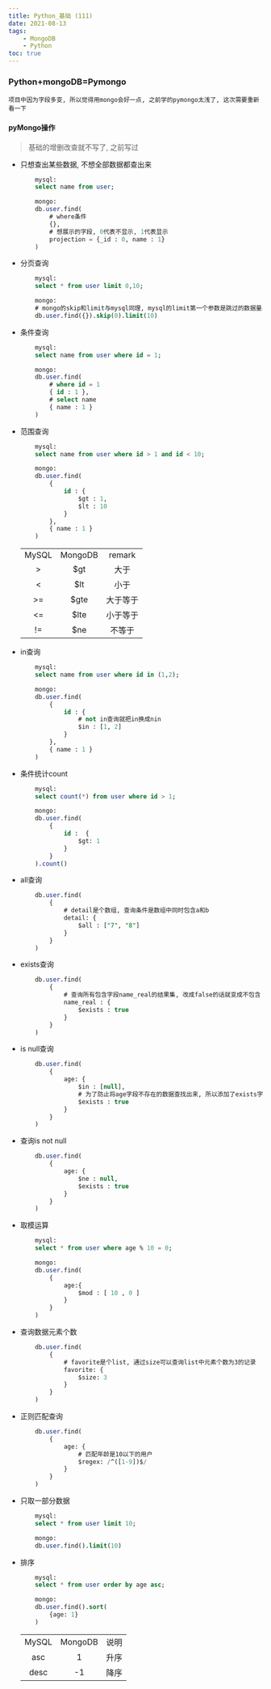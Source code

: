 ```yaml
---
title: Python_基础 (111)
date: 2021-08-13
tags: 
    - MongoDB
    - Python
toc: true
---
```


### Python+mongoDB=Pymongo
    项目中因为字段多变, 所以觉得用mongo会好一点, 之前学的pymongo太浅了, 这次需要重新看一下

<!-- more -->

#### pyMongo操作
> 基础的增删改查就不写了, 之前写过
- 只想查出某些数据, 不想全部数据都查出来
    ```sql
        mysql: 
        select name from user;

        mongo: 
        db.user.find(
            # where条件
            {},
            # 想展示的字段, 0代表不显示, 1代表显示
            projection = {_id : 0, name : 1}
        )
    ```
- 分页查询
    ```sql
        mysql: 
        select * from user limit 0,10;

        mongo: 
        # mongo的skip和limit与mysql同理, mysql的limit第一个参数是跳过的数据量与mongo的skip类似, 比如第三页的数据是从20开始的, mysql: limit 20,10, 即: limit (page-1)*size,size
        db.user.find({}).skip(0).limit(10)
    ```
- 条件查询
    ```sql
        mysql: 
        select name from user where id = 1;

        mongo: 
        db.user.find(
            # where id = 1
            { id : 1 },
            # select name
            { name : 1 }
        )
    ```
- 范围查询
    ```sql
        mysql: 
        select name from user where id > 1 and id < 10;

        mongo: 
        db.user.find(
            {
                id : {
                    $gt : 1,
                    $lt : 10
                }
            },
            { name : 1 }
        )
    ```

    <table><tbody><tr><td style="text-align: center">MySQL</td><td style="text-align: center">MongoDB</td><td style="text-align: center">remark</td></tr><tr><td style="text-align: center">&gt;</td><td style="text-align: center">$gt</td><td style="text-align: center">大于</td></tr><tr><td style="text-align: center">&lt;</td><td style="text-align: center">$lt</td><td style="text-align: center">小于</td></tr><tr><td style="text-align: center">&gt;=</td><td style="text-align: center">$gte</td><td style="text-align: center">大于等于</td></tr><tr><td style="text-align: center">&lt;=</td><td style="text-align: center">$lte</td><td style="text-align: center">小于等于</td></tr><tr><td style="text-align: center">!=</td><td style="text-align: center">$ne</td><td style="text-align: center">不等于</td></tr></tbody></table>
- in查询
    ```sql
        mysql: 
        select name from user where id in (1,2);

        mongo: 
        db.user.find(
            {
                id : {
                    # not in查询就把in换成nin
                    $in : [1, 2]
                }
            },
            { name : 1 }
        )
    ```
- 条件统计count
    ```sql
        mysql: 
        select count(*) from user where id > 1;

        mongo: 
        db.user.find(
            {
                id :  {
                    $gt: 1
                }
            }
        ).count()
    ```
- all查询
    ```sql
        db.user.find(
            {
                # detail是个数组, 查询条件是数组中同时包含a和b
                detail: {
                    $all : ["7", "8"]
                }
            }
        )
    ```
- exists查询
    ```sql
        db.user.find(
            {
                # 查询所有包含字段name_real的结果集, 改成false的话就变成不包含
                name_real : {
                    $exists : true
                }
            }
        )
    ```
- is null查询
    ```sql
        db.user.find(
            {
                age: {
                    $in : [null], 
                    # 为了防止将age字段不存在的数据查找出来, 所以添加了exists字段
                    $exists : true
                }
            }
        )
    ```
- 查询is not null
    ```sql
        db.user.find(
            {
                age: {
                    $ne : null,
                    $exists : true
                }
            }
        )
    ```
- 取模运算
    ```sql
        mysql: 
        select * from user where age % 10 = 0;

        mongo: 
        db.user.find(
            {
                age:{
                    $mod : [ 10 , 0 ]
                }
            }
        )
    ```
- 查询数据元素个数
    ```sql
        db.user.find(
            {
                # favorite是个list, 通过size可以查询list中元素个数为3的记录
                favorite: {
                    $size: 3
                }
            }
        )
    ```
- 正则匹配查询
    ```sql
        db.user.find(
            {
                age: {
                    # 匹配年龄是10以下的用户
                    $regex: /^([1-9])$/
                }
            }
        )
    ```
- 只取一部分数据
    ```sql
        mysql: 
        select * from user limit 10;

        mongo: 
        db.user.find().limit(10)
    ```
- 排序
    ```sql
        mysql: 
        select * from user order by age asc;

        mongo: 
        db.user.find().sort(
            {age: 1}
        )
    ```
    <table><tbody><tr><td style="text-align: center">MySQL</td><td style="text-align: center">MongoDB</td><td style="text-align: center">说明</td></tr><tr><td style="text-align: center">asc</td><td style="text-align: center">1</td><td style="text-align: center">升序</td></tr><tr><td style="text-align: center">desc</td><td style="text-align: center">-1</td><td style="text-align: center">降序</td></tr></tbody></table>
